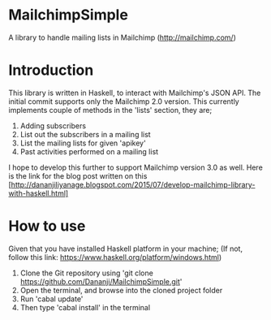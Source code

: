 # MailchimpSimple
A library to handle mailing lists in Mailchimp (http://mailchimp.com/)

# Introduction
This library is written in Haskell, to interact with Mailchimp's JSON API. The initial commit supports only the Mailchimp 2.0 version.
This currently implements couple of methods in the 'lists' section, they are;
1. Adding subscribers
2. List out the subscribers in a mailing list
3. List the mailing lists for given 'apikey'
4. Past activities performed on a mailing list

I hope to develop this further to support Mailchimp version 3.0 as well. Here is the link for the blog post written on this [http://dananjiliyanage.blogspot.com/2015/07/develop-mailchimp-library-with-haskell.html]

# How to use

Given that you have installed Haskell platform in your machine; 
(If not, follow this link: https://www.haskell.org/platform/windows.html)

1. Clone the Git repository using 'git clone https://github.com/Dananji/MailchimpSimple.git'
2. Open the terminal, and browse into the cloned project folder
4. Run 'cabal update' 
3. Then type 'cabal install' in the terminal